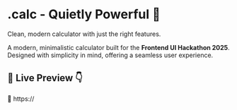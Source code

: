 # .calc - Quietly Powerful 🧮

Clean, modern calculator with just the right features.

A modern, minimalistic calculator built for the **Frontend UI Hackathon 2025**. Designed with simplicity in mind, offering a seamless user experience.

## 🔗 Live Preview 👇

🔴 https://
